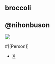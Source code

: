 ## broccoli
## @nihonbuson

![](https://pbs.twimg.com/profile_images/1442009324/photo_400x400.jpg)

#[[Person]]

- [X](https://twitter.com/nihonbuson)